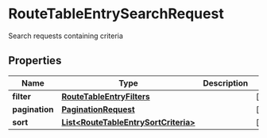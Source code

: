 

# RouteTableEntrySearchRequest

Search requests containing criteria

## Properties

| Name | Type | Description | Notes |
|------------ | ------------- | ------------- | -------------|
|**filter** | [**RouteTableEntryFilters**](RouteTableEntryFilters.md) |  |  [optional] |
|**pagination** | [**PaginationRequest**](PaginationRequest.md) |  |  [optional] |
|**sort** | [**List&lt;RouteTableEntrySortCriteria&gt;**](RouteTableEntrySortCriteria.md) |  |  [optional] |



